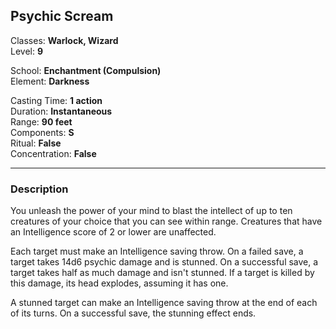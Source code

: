 ## Psychic Scream

Classes: **Warlock, Wizard**  
Level: **9**  

School: **Enchantment (Compulsion)**  
Element: **Darkness**  

Casting Time: **1 action**  
Duration: **Instantaneous**  
Range: **90 feet**  
Components: **S**  
Ritual: **False**  
Concentration: **False**  

------

### Description

You unleash the power of your mind to blast the intellect of up to ten creatures of your choice that you can see within range. Creatures that have an Intelligence score of 2 or lower are unaffected.

Each target must make an Intelligence saving throw. On a failed save, a target takes 14d6 psychic damage and is stunned. On a successful save, a target takes half as much damage and isn't stunned. If a target is killed by this damage, its head explodes, assuming it has one.

A stunned target can make an Intelligence saving throw at the end of each of its turns. On a successful save, the stunning effect ends.
